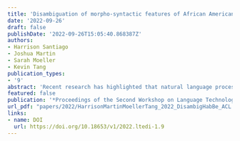 ```yaml
---
title: 'Disambiguation of morpho-syntactic features of African American English – the case of habitual "be"'
date: '2022-09-26'
draft: false
publishDate: '2022-09-26T15:05:40.868387Z'
authors:
- Harrison Santiago
- Joshua Martin
- Sarah Moeller
- Kevin Tang
publication_types:
- '9'
abstract: 'Recent research has highlighted that natural language processing (NLP) systems exhibit a bias against African American speakers. The bias errors are often caused by poor representation of linguistic features unique to African American English (AAE), due to the relatively low probability of occurrence of many such features in training data. We present a workflow to overcome such bias in the case of habitual “be”. Habitual “be” is isomorphic, and therefore ambiguous, with other forms of “be” found in both AAE and other varieties of English. This creates a clear challenge for bias in NLP technologies. To overcome the scarcity, we employ a combination of rule-based filters and data augmentation that generate a corpus balanced between habitual and non-habitual instances. With this balanced corpus, we train unbiased machine learning classifiers, as demonstrated on a corpus of AAE transcribed texts, achieving .65 F1 score disambiguating habitual “be”.'
featured: false
publication: '*Proceedings of the Second Workshop on Language Technology for Equality, Diversity and Inclusion*'
url_pdf: "papers/2022/HarrisonMartinMoellerTang_2022_DisambigHabBe_ACL.pdf"
links:
- name: DOI
  url: https://doi.org/10.18653/v1/2022.ltedi-1.9
---
```


